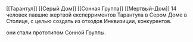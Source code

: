 [[Тарантул]] [[Серый Дом]] [[Сонная Группа]] [[Мертвый-Дом]]
14 человек павшие жертвой експерриментов Тарантула в Сером Доме в Столице, с целью создать из отходов Инквизиции, конкурентов. 

они стали прототипом Сонной Группы.

